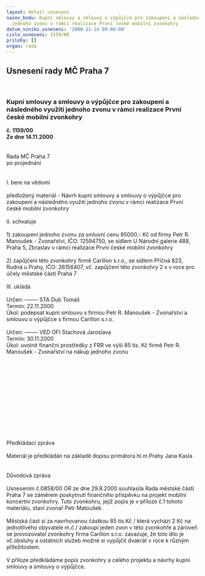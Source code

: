 ```yaml
---
layout: detail_usneseni
nazev_bodu: Kupní smlouvy a smlouvy o výpůjčce pro zakoupení a následného využití
  jednoho zvonu v rámci realizace První české mobilní zvonkohry
datum_vzniku_usneseni: '2000-11-14 00:00:00'
cislo_usneseni: 1159/00
prilohy: []
organ: rada
---
```

<div id="ucUsn_pList" class="usn">
	<span><h2>Usnesení rady MČ Praha 7 </h2>
<br></span><div class="standBody">
<span><h3>Kupní smlouvy a smlouvy o výpůjčce pro zakoupení a následného využití jednoho zvonu v rámci realizace První české mobilní zvonkohry</h3></span><div class="center">
		<strong>č. 1159/00</strong><br>
	</div>
<div class="center">
		<strong>Ze dne 14.11.2000</strong><br><br>
	</div>
<br>Rada MČ Praha 7<br>po projednání<br><br><br>I.	bere na vědomí<br><br> předložený materiál - Návrh kupní smlouvy a smlouvy o výpůjčce pro zakoupení a následného využití jednoho zvonu v rámci realizace První české mobilní zvonkohry<br><br>II.	schvaluje <br><br>1) zakoupení jednoho zvonu za smluvní cenu 85000,- Kč od firmy Petr R. Manoušek - Zvonařství, IČO: 12594750, se sídlem U Národní galerie 488, Praha 5, Zbraslav v rámci realizace První české mobilní zvonkohry<br><br>2) zapůjčení této zvonkohry firmě Carillon s.r.o., se sídlem Příčná 823, Rudná u Prahy, IČO: 26156407, vč. zapůjčení této zvonkohry 2 x v roce pro účely městské části Praha 7<br><br>III.	ukládá <br><br> Určen:	–––––	STA Dub Tomáš<br>Termín: 22.11.2000<br>Úkol:	podepsat kupní smlouvu s firmou Petr R. Manoušek - Zvonařství a smlouvu o výpůjčce s firmou  Carillon s.r.o.<br> <br> Určen:	–––––	VED OFI Stachová Jaroslava<br>Termín: 30.11.2000<br>Úkol:	uvolnit finanční prostředky z FRR ve výši 85 tis. Kč firmě Petr R. Manoušek - Zvonařství na nákup jednoho zvonu<br> <br><br><br><br><br><br><br><br><br><br><br><br><br>Předkládací zpráva<br><br>Materiál je předkládán na základě dopisu primátora hl.m.Prahy Jana Kasla<br><br><br>Důvodová zpráva<br><br>Usnesením č.0858/00 OR ze dne 29.8.2000 souhlasila Rada městské části Praha 7 se záměrem poskytnutí finančního příspěvku na projekt mobilní koncertní zvonkohry. Tuto zvonkohru, jejíž popis je v příloze č.1 tohoto materiálu,  staví zvonař Petr Matoušek. <br><br>Městská část si za navrhovanou částkou 85 tis.Kč / která vychází 2 Kč na jednotlivého obyvatele m.č./ zakoupí jeden zvon v této zvonkohře a zároveň se provozovatel zvonkohry firma Carillon s.r.o. zavazuje, že toto dílo je vč.obsluhy a ostatních služeb možné si vypůjčit dvakrát v roce k různým příležitostem.<br><br>V příloze předkládáme popis zvonkohry a celého projektu a návrhy kupní smlouvy a smlouvy o výpůjčce.<br><br><br><br><br>	<br><br> </div>
</div>
